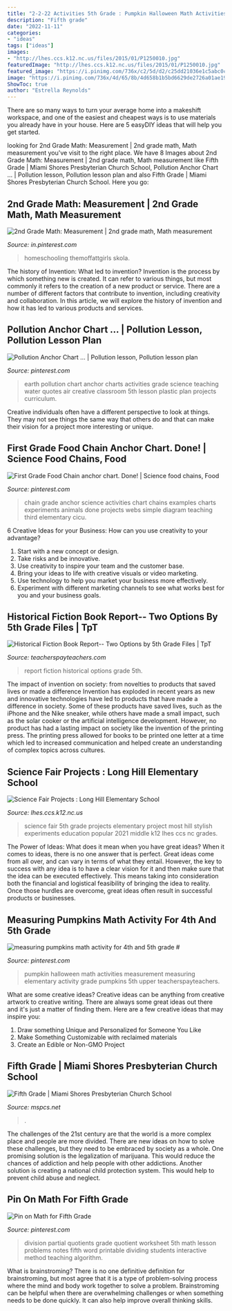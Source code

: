```yaml
---
title: "2-2-22 Activities 5th Grade : Pumpkin Halloween Math Activities Measurement Measuring Elementary Activity Grade Pumpkins 5th Upper Teacherspayteachers"
description: "Fifth grade"
date: "2022-11-11"
categories:
- "ideas"
tags: ["ideas"]
images:
- "http://lhes.ccs.k12.nc.us/files/2015/01/P1250010.jpg"
featuredImage: "http://lhes.ccs.k12.nc.us/files/2015/01/P1250010.jpg"
featured_image: "https://i.pinimg.com/736x/c2/5d/d2/c25dd21036e1c5abc0c8111aad710a14.jpg"
image: "https://i.pinimg.com/736x/4d/65/8b/4d658b1b5bd6629de2726a01ae192da5.jpg"
ShowToc: true
author: "Estrella Reynolds"
---
```



There are so many ways to turn your average home into a makeshift workspace, and one of the easiest and cheapest ways is to use materials you already have in your house. Here are 5 easyDIY ideas that will help you get started.

	

		
looking for 2nd Grade Math: Measurement | 2nd grade math, Math measurement you've visit to the right place. We have 8 Images about 2nd Grade Math: Measurement | 2nd grade math, Math measurement like Fifth Grade | Miami Shores Presbyterian Church School, Pollution Anchor Chart … | Pollution lesson, Pollution lesson plan and also Fifth Grade | Miami Shores Presbyterian Church School. Here you go:
		
    
## 2nd Grade Math: Measurement | 2nd Grade Math, Math Measurement

<img loading=lazy src="https://i.pinimg.com/736x/c2/5d/d2/c25dd21036e1c5abc0c8111aad710a14.jpg" onerror="this.onerror=null;this.src='https://tse4.mm.bing.net/th?id=OIP.oA_ArYhyCeTradM1BTeHQgHaLH&amp;pid=15.1';" alt="2nd Grade Math: Measurement | 2nd grade math, Math measurement">

_Source: in.pinterest.com_

>homeschooling themoffattgirls skola. 

	

The history of Invention: What led to invention?
Invention is the process by which something new is created. It can refer to various things, but most commonly it refers to the creation of a new product or service. There are a number of different factors that contribute to invention, including creativity and collaboration. In this article, we will explore the history of invention and how it has led to various products and services.

    
## Pollution Anchor Chart … | Pollution Lesson, Pollution Lesson Plan

<img loading=lazy src="https://i.pinimg.com/736x/16/5f/c1/165fc1b4b4d488e3db732371f65c3f47--primary-science-elementary-science.jpg" onerror="this.onerror=null;this.src='https://tse3.mm.bing.net/th?id=OIP.eP0-PJQ3qZRdBqNk73KDDQHaJ4&amp;pid=15.1';" alt="Pollution Anchor Chart … | Pollution lesson, Pollution lesson plan">

_Source: pinterest.com_

>earth pollution chart anchor charts activities grade science teaching water quotes air creative classroom 5th lesson plastic plan projects curriculum. 

	

Creative individuals often have a different perspective to look at things. They may not see things the same way that others do and that can make their vision for a project more interesting or unique.

    
## First Grade Food Chain Anchor Chart. Done! | Science Food Chains, Food

<img loading=lazy src="https://i.pinimg.com/736x/54/03/1b/54031b3f2ab9272fac33829c7b8869a2.jpg" onerror="this.onerror=null;this.src='https://tse1.mm.bing.net/th?id=OIP.4jQ_KGYX8LBTEIIKpk_rHgHaNK&amp;pid=15.1';" alt="First Grade Food Chain anchor chart. Done! | Science food chains, Food">

_Source: pinterest.com_

>chain grade anchor science activities chart chains examples charts experiments animals done projects webs simple diagram teaching third elementary cicu. 

	

6 Creative Ideas for your Business: How can you use creativity to your advantage?
1. Start with a new concept or design.
2. Take risks and be innovative.
3. Use creativity to inspire your team and the customer base. 
4. Bring your ideas to life with creative visuals or video marketing. 
5. Use technology to help you market your business more effectively. 
6. Experiment with different marketing channels to see what works best for you and your business goals.

    
## Historical Fiction Book Report-- Two Options By 5th Grade Files | TpT

<img loading=lazy src="https://ecdn.teacherspayteachers.com/thumbitem/Historical-Fiction-Book-Report-Two-Options-1563463384/original-526708-4.jpg" onerror="this.onerror=null;this.src='https://tse4.mm.bing.net/th?id=OIP.MOABOd5tCwB3QvY_UP-dhwAAAA&amp;pid=15.1';" alt="Historical Fiction Book Report-- Two Options by 5th Grade Files | TpT">

_Source: teacherspayteachers.com_

>report fiction historical options grade 5th. 

	

The impact of invention on society: from novelties to products that saved lives or made a difference
Invention has exploded in recent years as new and innovative technologies have led to products that have made a difference in society. Some of these products have saved lives, such as the iPhone and the Nike sneaker, while others have made a small impact, such as the solar cooker or the artificial intelligence development. However, no product has had a lasting impact on society like the invention of the printing press. The printing press allowed for books to be printed one letter at a time which led to increased communication and helped create an understanding of complex topics across cultures.

    
## Science Fair Projects : Long Hill Elementary School

<img loading=lazy src="http://lhes.ccs.k12.nc.us/files/2015/01/P1250010.jpg" onerror="this.onerror=null;this.src='https://tse3.mm.bing.net/th?id=OIP.x5rJYr67Mr-MdbIrYqgvcAHaFj&amp;pid=15.1';" alt="Science Fair Projects : Long Hill Elementary School">

_Source: lhes.ccs.k12.nc.us_

>science fair 5th grade projects elementary project most hill stylish experiments education popular 2021 middle k12 lhes ccs nc grades. 

	

The Power of Ideas: What does it mean when you have great ideas?
When it comes to ideas, there is no one answer that is perfect. Great ideas come from all over, and can vary in terms of what they entail. However, the key to success with any idea is to have a clear vision for it and then make sure that the idea can be executed effectively. This means taking into consideration both the financial and logistical feasibility of bringing the idea to reality. Once those hurdles are overcome, great ideas often result in successful products or businesses.

    
## Measuring Pumpkins Math Activity For 4th And 5th Grade #

<img loading=lazy src="https://i.pinimg.com/736x/f3/51/a1/f351a1f6093fe3d76048e3c977d16863.jpg" onerror="this.onerror=null;this.src='https://tse1.mm.bing.net/th?id=OIP.BqJGf7iWlNyTeTmXT4z8lAHaO0&amp;pid=15.1';" alt="measuring pumpkins math activity for 4th and 5th grade #">

_Source: pinterest.com_

>pumpkin halloween math activities measurement measuring elementary activity grade pumpkins 5th upper teacherspayteachers. 

	

What are some creative ideas?
Creative ideas can be anything from creative artwork to creative writing. There are always some great ideas out there and it's just a matter of finding them. Here are a few creative ideas that may inspire you:
1. Draw something Unique and Personalized for Someone You Like
2. Make Something Customizable with reclaimed materials
3. Create an Edible or Non-GMO Project

    
## Fifth Grade | Miami Shores Presbyterian Church School

<img loading=lazy src="https://www.mspcs.net/wp-content/uploads/2019/04/IMG_7474-1180x885.jpg" onerror="this.onerror=null;this.src='https://tse3.mm.bing.net/th?id=OIP.zB3STS0oo_YOu5Y_3cmjVgHaFj&amp;pid=15.1';" alt="Fifth Grade | Miami Shores Presbyterian Church School">

_Source: mspcs.net_

>. 

	

The challenges of the 21st century are that the world is a more complex place and people are more divided. There are new ideas on how to solve these challenges, but they need to be embraced by society as a whole. One promising solution is the legalization of marijuana. This would reduce the chances of addiction and help people with other addictions. Another solution is creating a national child protection system. This would help to prevent child abuse and neglect.

    
## Pin On Math For Fifth Grade

<img loading=lazy src="https://i.pinimg.com/736x/4d/65/8b/4d658b1b5bd6629de2726a01ae192da5.jpg" onerror="this.onerror=null;this.src='https://tse1.mm.bing.net/th?id=OIP.FHS2wD6zgNGn_p2_rFZfvwHaJ3&amp;pid=15.1';" alt="Pin on Math for Fifth Grade">

_Source: pinterest.com_

>division partial quotients grade quotient worksheet 5th math lesson problems notes fifth word printable dividing students interactive method teaching algorithm. 

	

What is brainstroming?
There is no one definitive definition for brainstroming, but most agree that it is a type of problem-solving process where the mind and body work together to solve a problem. Brainstroming can be helpful when there are overwhelming challenges or when something needs to be done quickly. It can also help improve overall thinking skills.

